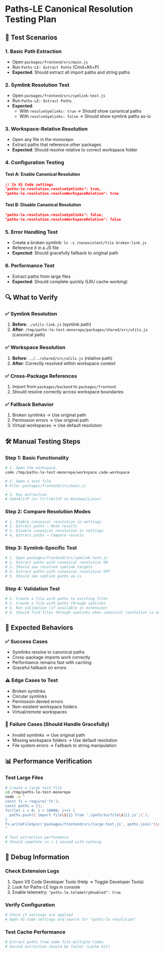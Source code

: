 # Paths-LE Canonical Resolution Testing Plan

## 🧪 Test Scenarios

### 1. **Basic Path Extraction**

- Open `packages/frontend/src/main.js`
- Run `Paths-LE: Extract Paths` (Cmd+Alt+P)
- **Expected**: Should extract all import paths and string paths

### 2. **Symlink Resolution Test**

- Open `packages/frontend/src/symlink-test.js`
- Run `Paths-LE: Extract Paths`
- **Expected**:
  - With `resolveSymlinks: true` → Should show canonical paths
  - With `resolveSymlinks: false` → Should show symlink paths as-is

### 3. **Workspace-Relative Resolution**

- Open any file in the monorepo
- Extract paths that reference other packages
- **Expected**: Should resolve relative to correct workspace folder

### 4. **Configuration Testing**

#### Test A: Enable Canonical Resolution

```json
// In VS Code settings
"paths-le.resolution.resolveSymlinks": true,
"paths-le.resolution.resolveWorkspaceRelative": true
```

#### Test B: Disable Canonical Resolution

```json
"paths-le.resolution.resolveSymlinks": false,
"paths-le.resolution.resolveWorkspaceRelative": false
```

### 5. **Error Handling Test**

- Create a broken symlink: `ln -s /nonexistent/file broken-link.js`
- Reference it in a JS file
- **Expected**: Should gracefully fallback to original path

### 6. **Performance Test**

- Extract paths from large files
- **Expected**: Should complete quickly (LRU cache working)

## 🔍 **What to Verify**

### ✅ **Symlink Resolution**

1. **Before**: `./utils-link.js` (symlink path)
2. **After**: `/tmp/paths-le-test-monorepo/packages/shared/src/utils.js` (canonical path)

### ✅ **Workspace Resolution**

1. **Before**: `../../shared/src/utils.js` (relative path)
2. **After**: Correctly resolved within workspace context

### ✅ **Cross-Package References**

1. Import from `packages/backend` to `packages/frontend`
2. Should resolve correctly across workspace boundaries

### ✅ **Fallback Behavior**

1. Broken symlinks → Use original path
2. Permission errors → Use original path
3. Virtual workspaces → Use default resolution

## 🛠 **Manual Testing Steps**

### Step 1: Basic Functionality

```bash
# 1. Open the workspace
code /tmp/paths-le-test-monorepo/workspace.code-workspace

# 2. Open a test file
# File: packages/frontend/src/main.js

# 3. Run extraction
# Cmd+Alt+P (or Ctrl+Alt+P on Windows/Linux)
```

### Step 2: Compare Resolution Modes

```bash
# 1. Enable canonical resolution in settings
# 2. Extract paths → Note results
# 3. Disable canonical resolution in settings
# 4. Extract paths → Compare results
```

### Step 3: Symlink-Specific Test

```bash
# 1. Open packages/frontend/src/symlink-test.js
# 2. Extract paths with canonical resolution ON
# 3. Should see resolved symlink targets
# 4. Extract paths with canonical resolution OFF
# 5. Should see symlink paths as-is
```

### Step 4: Validation Test

```bash
# 1. Create a file with paths to existing files
# 2. Create a file with paths through symlinks
# 3. Run validation (if available in extension)
# 4. Should find files through symlinks when canonical resolution is enabled
```

## 🐛 **Expected Behaviors**

### ✅ **Success Cases**

- Symlinks resolve to canonical paths
- Cross-package imports work correctly
- Performance remains fast with caching
- Graceful fallback on errors

### ⚠️ **Edge Cases to Test**

- Broken symlinks
- Circular symlinks
- Permission denied errors
- Non-existent workspace folders
- Virtual/remote workspaces

### 🚫 **Failure Cases (Should Handle Gracefully)**

- Invalid symlinks → Use original path
- Missing workspace folders → Use default resolution
- File system errors → Fallback to string manipulation

## 📊 **Performance Verification**

### Test Large Files

```bash
# Create a large test file
cd /tmp/paths-le-test-monorepo
node -e "
const fs = require('fs');
const paths = [];
for(let i = 0; i < 10000; i++) {
  paths.push(\`import file\${i} from './path/to/file\${i}.js';\`);
}
fs.writeFileSync('packages/frontend/src/large-test.js', paths.join('\\n'));
"

# Test extraction performance
# Should complete in < 1 second with caching
```

## 🔧 **Debug Information**

### Check Extension Logs

1. Open VS Code Developer Tools (Help → Toggle Developer Tools)
2. Look for Paths-LE logs in console
3. Enable telemetry: `"paths-le.telemetryEnabled": true`

### Verify Configuration

```bash
# Check if settings are applied
# Open VS Code settings and search for "paths-le.resolution"
```

### Test Cache Performance

```bash
# Extract paths from same file multiple times
# Second extraction should be faster (cache hit)
```

